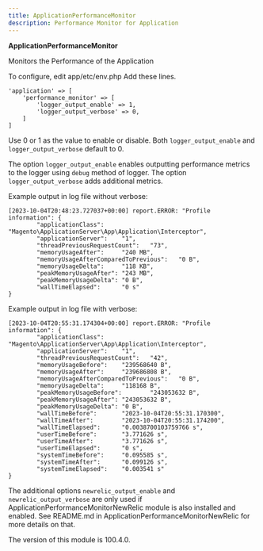 ```yaml
---
title: ApplicationPerformanceMonitor
description: Performance Monitor for Application
---
```


**ApplicationPerformanceMonitor**

Monitors the Performance of the Application

To configure, edit app/etc/env.php
Add these lines.

```
'application' => [
    'performance_monitor' => [
        'logger_output_enable' => 1,
        'logger_output_verbose' => 0,
    ]
]
```

Use 0 or 1 as the value to enable or disable.
Both `logger_output_enable` and `logger_output_verbose` default to 0.

The option `logger_output_enable` enables outputting performance metrics to the logger using `debug` method of logger.
The option `logger_output_verbose` adds additional metrics.

Example output in log file without verbose:
```
[2023-10-04T20:48:23.727037+00:00] report.ERROR: "Profile information": {
        "applicationClass":     "Magento\ApplicationServer\App\Application\Interceptor",
        "applicationServer":    "1",
        "threadPreviousRequestCount":   "73",
        "memoryUsageAfter":     "240 MB",
        "memoryUsageAfterComparedToPrevious":   "0 B",
        "memoryUsageDelta":     "118 KB",
        "peakMemoryUsageAfter": "243 MB",
        "peakMemoryUsageDelta": "0 B",
        "wallTimeElapsed":      "0 s"
}
```

Example output in log file with verbose:
```
[2023-10-04T20:55:31.174304+00:00] report.ERROR: "Profile information": {
        "applicationClass":     "Magento\ApplicationServer\App\Application\Interceptor",
        "applicationServer":    "1",
        "threadPreviousRequestCount":   "42",
        "memoryUsageBefore":    "239568640 B",
        "memoryUsageAfter":     "239686808 B",
        "memoryUsageAfterComparedToPrevious":   "0 B",
        "memoryUsageDelta":     "118168 B",
        "peakMemoryUsageBefore":        "243053632 B",
        "peakMemoryUsageAfter": "243053632 B",
        "peakMemoryUsageDelta": "0 B",
        "wallTimeBefore":       "2023-10-04T20:55:31.170300",
        "wallTimeAfter":        "2023-10-04T20:55:31.174200",
        "wallTimeElapsed":      "0.0038700103759766 s",
        "userTimeBefore":       "3.771626 s",
        "userTimeAfter":        "3.771626 s",
        "userTimeElapsed":      "0 s",
        "systemTimeBefore":     "0.095585 s",
        "systemTimeAfter":      "0.099126 s",
        "systemTimeElapsed":    "0.003541 s"
}
```

The additional options `newrelic_output_enable` and `newrelic_output_verbose` are only used if ApplicationPerformanceMonitorNewRelic module is also installed and enabled.
See README.md in ApplicationPerformanceMonitorNewRelic for more details on that.

<InlineAlert slots="text" />
The version of this module is 100.4.0.
